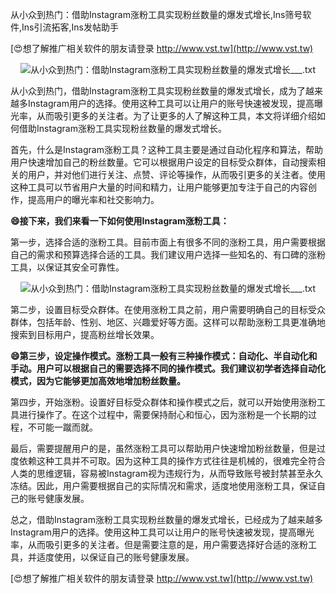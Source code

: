 从小众到热门：借助Instagram涨粉工具实现粉丝数量的爆发式增长,Ins筛号软件,Ins引流拓客,Ins发帖助手

[😍想了解推广相关软件的朋友请登录 http://www.vst.tw](http://www.vst.tw)

 <center><img src="https://vst.tw/MP4/tuiguang/png/6.png" alt="从小众到热门：借助Instagram涨粉工具实现粉丝数量的爆发式增长___.txt"></center>

从小众到热门，借助Instagram涨粉工具实现粉丝数量的爆发式增长，成为了越来越多Instagram用户的选择。使用这种工具可以让用户的账号快速被发现，提高曝光率，从而吸引更多的关注者。为了让更多的人了解这种工具，本文将详细介绍如何借助Instagram涨粉工具实现粉丝数量的爆发式增长。

首先，什么是Instagram涨粉工具？这种工具主要是通过自动化程序和算法，帮助用户快速增加自己的粉丝数量。它可以根据用户设定的目标受众群体，自动搜索相关的用户，并对他们进行关注、点赞、评论等操作，从而吸引更多的关注者。使用这种工具可以节省用户大量的时间和精力，让用户能够更加专注于自己的内容创作，提高用户的曝光率和社交影响力。

**😄接下来，我们来看一下如何使用Instagram涨粉工具：**

第一步，选择合适的涨粉工具。目前市面上有很多不同的涨粉工具，用户需要根据自己的需求和预算选择合适的工具。我们建议用户选择一些知名的、有口碑的涨粉工具，以保证其安全可靠性。

 <center><img src="https://vst.tw/MP4/tuiguang/png/8.png" alt="从小众到热门：借助Instagram涨粉工具实现粉丝数量的爆发式增长___.txt"></center>

第二步，设置目标受众群体。在使用涨粉工具之前，用户需要明确自己的目标受众群体，包括年龄、性别、地区、兴趣爱好等方面。这样可以帮助涨粉工具更准确地搜索到目标用户，提高粉丝增长效果。

**😄第三步，设定操作模式。涨粉工具一般有三种操作模式：自动化、半自动化和手动。用户可以根据自己的需要选择不同的操作模式。我们建议初学者选择自动化模式，因为它能够更加高效地增加粉丝数量。**

第四步，开始涨粉。设置好目标受众群体和操作模式之后，就可以开始使用涨粉工具进行操作了。在这个过程中，需要保持耐心和恒心，因为涨粉是一个长期的过程，不可能一蹴而就。

最后，需要提醒用户的是，虽然涨粉工具可以帮助用户快速增加粉丝数量，但是过度依赖这种工具并不可取。因为这种工具的操作方式往往是机械的，很难完全符合人类的思维逻辑，容易被Instagram视为违规行为，从而导致账号被封禁甚至永久冻结。因此，用户需要根据自己的实际情况和需求，适度地使用涨粉工具，保证自己的账号健康发展。

总之，借助Instagram涨粉工具实现粉丝数量的爆发式增长，已经成为了越来越多Instagram用户的选择。使用这种工具可以让用户的账号快速被发现，提高曝光率，从而吸引更多的关注者。但是需要注意的是，用户需要选择好合适的涨粉工具，并适度使用，以保证自己的账号健康发展。

[😍想了解推广相关软件的朋友请登录 http://www.vst.tw](http://www.vst.tw)



